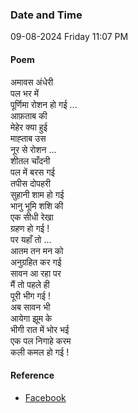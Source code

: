 ### Date and Time

09-08-2024 Friday 11:07 PM

#### Poem

अमावस अंधेरी  <br />
पल भर में  <br />
पूर्णिमा रोशन हो गई ... <br />
आफ़ताब की  <br />
मेहेर क्या हुई  <br />
माह्ताब उस  <br />
नूर से रोशन ... <br />
शीतल चाँदनी  <br />
पल में बरस गई  <br />
तपीस दोपहरी  <br />
सुहानी शाम हो गई  <br />
भानु भूमि शशि की  <br />
एक सीधी रेखा  <br />
ग्रहण हो गई ! <br />
पर यहाँ तो ... <br />
आतम तन मन को  <br />
अनुग्रहित कर गई  <br />
सावन आ रहा पर  <br />
मैं तो पहले ही  <br />
पूरी भीग गई ! <br />
अब सावन भी  <br />
आयेगा झूम के  <br />
भीगी रात में भोर भई  <br />
एक पल निगाहे करम  <br />
कली कमल हो गई !

#### Reference

* [Facebook](https://www.facebook.com/share/p/nEQDeNpPep8UeUH9/?mibextid=xfxF2i)
